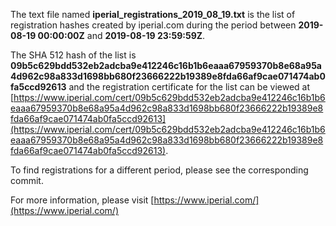 The text file named **iperial_registrations_2019_08_19.txt** is the list of registration hashes created by iperial.com during the period between **2019-08-19 00:00:00Z** and **2019-08-19 23:59:59Z**.

The SHA 512 hash of the list is **09b5c629bdd532eb2adcba9e412246c16b1b6eaaa67959370b8e68a95a4d962c98a833d1698bb680f23666222b19389e8fda66af9cae071474ab0fa5ccd92613** and the registration certificate for the list can be viewed at [https://www.iperial.com/cert/09b5c629bdd532eb2adcba9e412246c16b1b6eaaa67959370b8e68a95a4d962c98a833d1698bb680f23666222b19389e8fda66af9cae071474ab0fa5ccd92613](https://www.iperial.com/cert/09b5c629bdd532eb2adcba9e412246c16b1b6eaaa67959370b8e68a95a4d962c98a833d1698bb680f23666222b19389e8fda66af9cae071474ab0fa5ccd92613).

To find registrations for a different period, please see the corresponding commit.

For more information, please visit [https://www.iperial.com/](https://www.iperial.com/)
